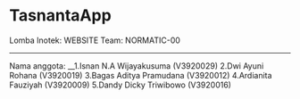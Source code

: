 # TasnantaApp
Lomba Inotek: WEBSITE
Team: NORMATIC-00
____________________________________
Nama anggota:
__1.Isnan N.A Wijayakusuma	(V3920029)
2.Dwi Ayuni Rohana		    (V3920019)
3.Bagas Aditya Pramudana	(V3920012)
4.Ardianita Fauziyah		  (V3920009) 
5.Dandy Dicky Triwibowo	  (V3920016)
